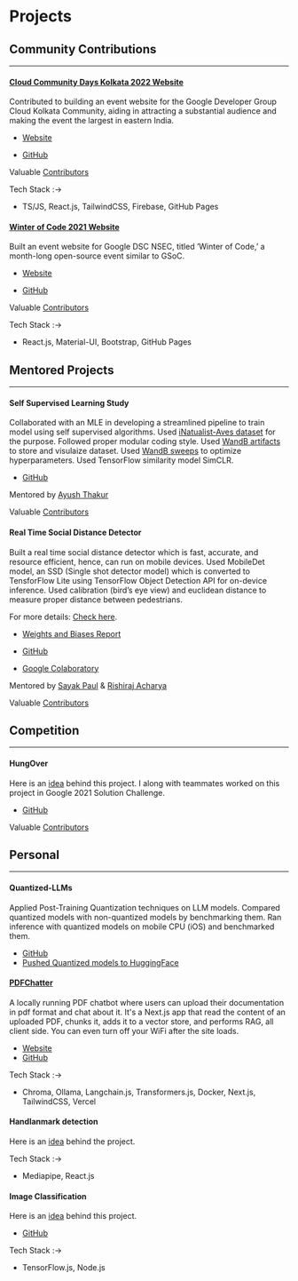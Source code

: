 # Projects

## Community Contributions

---

#### **[Cloud Community Days Kolkata 2022 Website](https://gdgcloud.kolkata.dev/ccd2022/)**

Contributed to building an event website for the Google Developer Group Cloud Kolkata Community, aiding in attracting a substantial audience and making the event the largest in eastern India.

* [Website](https://gdgcloud.kolkata.dev/ccd2022/)

* [GitHub](https://github.com/gdgcloudkol/ccd2022)

Valuable [Contributors](https://github.com/gdgcloudkol/ccd2022/graphs/contributors)

Tech Stack :->

* TS/JS, React.js, TailwindCSS, Firebase, GitHub Pages

#### **[Winter of Code 2021 Website](https://winterofcode.com/2021/)**

Built an event website for Google DSC NSEC, titled ’Winter of Code,’ a month-long open-source event similar to GSoC.

* [Website](https://winterofcode.com/2021/)

* [GitHub](https://github.com/winterofcode/2021)

Valuable [Contributors](https://github.com/winterofcode/2021/graphs/contributors)

Tech Stack :->

* React.js, Material-UI, Bootstrap, GitHub Pages

## Mentored Projects

---

#### **Self Supervised Learning Study**

Collaborated with an MLE in developing a streamlined pipeline to train model using self supervised algorithms. Used
[iNatualist-Aves dataset](https://github.com/cvl-umass/semi-inat-2020) for the purpose. Followed proper modular coding style. Used [WandB artifacts](https://wandb.ai/wandb_fc/ssl-study/artifacts/labelled-dataset/train/v0) to store and visulaize dataset. Used [WandB sweeps](https://wandb.ai/wandb_fc/ssl-study/sweeps?workspace=user-cosmo3769) to optimize hyperparameters. Used TensorFlow similarity model SimCLR.


* [GitHub](https://github.com/cosmo3769/SSL-study)

Mentored by [Ayush Thakur](https://wandb.ai/ayush-thakur)

Valuable [Contributors](https://github.com/cosmo3769/SSL-study/graphs/contributors)

#### **Real Time Social Distance Detector**

Built a real time social distance detector which is fast, accurate, and resource efficient, hence, can run on mobile devices. Used MobileDet model, an SSD (Single shot detector model) which is converted to TensforFlow Lite using TensorFlow
Object Detection API for on-device inference. Used calibration (bird’s eye view) and euclidean distance to measure proper distance between pedestrians.

For more details: [Check here](https://github.com/DeepFusionAI/social-distance-detector/blob/master/IDEA.md). 

* [Weights and Biases Report](https://wandb.ai/social-distance-detector/real-time-social-distance-detector/reports/Real-Time-Social-Distance-Detector--Vmlldzo0Njc3OTI)

* [GitHub](https://github.com/DeepFusionAI/social-distance-detector)

* [Google Colaboratory](https://colab.research.google.com/drive/1FbXD9kMwmTE3UW56H41QlWMiNQtZ6Irp)

Mentored by [Sayak Paul](https://sayak.dev) & [Rishiraj Acharya](https://rishiraj.github.io)

Valuable [Contributors](https://github.com/DeepFusionAI/social-distance-detector/graphs/contributors)

## Competition

---

#### **HungOver**

Here is an [idea](https://github.com/cosmo3769/HungOver/blob/master/IDEA.md) behind this project. I along with teammates worked on this project in Google 2021 Solution Challenge.

* [GitHub](https://github.com/cosmo3769/HungOver)

Valuable [Contributors](https://github.com/cosmo3769/HungOver/graphs/contributors)

## Personal

---

#### **Quantized-LLMs**

Applied Post-Training Quantization techniques on LLM models. Compared quantized models with non-quantized models by benchmarking them. Ran inference with quantized models on mobile CPU (iOS) and benchmarked them.

* [GitHub](https://github.com/cosmo3769/Quantized-LLMs)
* [Pushed Quantized models to HuggingFace](https://huggingface.co/cosmo3769)

#### **[PDFChatter](https://pdf-chatter-beta.vercel.app)**

A locally running PDF chatbot where users can upload their documentation in pdf format and chat about it. It's a Next.js app that read the content of an uploaded PDF, chunks it, adds it to a vector store, and performs RAG, all client side. You can even turn off your WiFi after the site loads.

* [Website](https://pdf-chatter-beta.vercel.app)
* [GitHub](https://github.com/cosmo3769/PDFChatter)

Tech Stack :->

* Chroma, Ollama, Langchain.js, Transformers.js, Docker, Next.js, TailwindCSS, Vercel

#### **Handlanmark detection**

Here is an [idea]() behind the project.

Tech Stack :->

* Mediapipe, React.js

#### **Image Classification**

Here is an [idea](https://github.com/cosmo3769/mobileNet_node_Browser/blob/master/README.md) behind this project.

* [GitHub](https://github.com/cosmo3769/mobileNet_node_Browser)

Tech Stack :->

* TensorFlow.js, Node.js